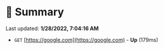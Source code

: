 # 📖 Summary
Last updated: **1/28/2022, 7:04:16 AM**

- `GET` [https://google.com](https://google.com) - **Up** (179ms)
